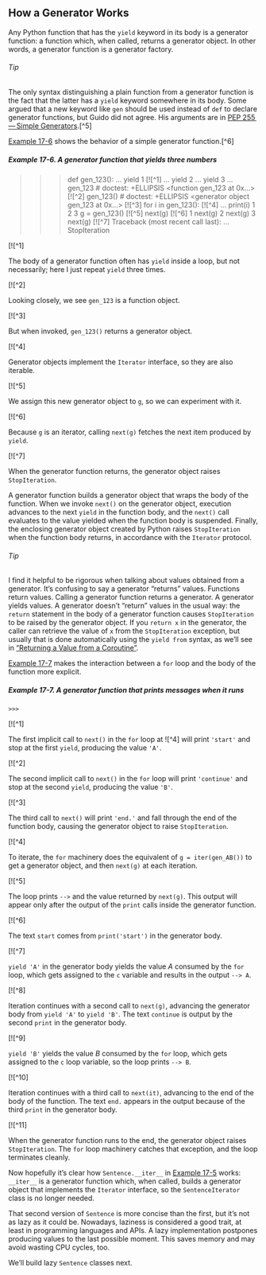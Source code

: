 ## How a Generator Works

Any Python function that has the `yield` keyword in its body is a generator function: a function which, when called, returns a generator object. In other words, a generator function is a generator factory.

###### Tip

The only syntax distinguishing a plain function from a generator function is the fact that the latter has a `yield` keyword somewhere in its body. Some argued that a new keyword like `gen` should be used instead of `def` to declare generator functions, but Guido did not agree. His arguments are in [PEP 255 — Simple Generators](https://fpy.li/pep255).[^5]

[Example 17-6](#gen-func-ex-three-yield) shows the behavior of a simple generator function.[^6]

##### Example 17-6. A generator function that yields three numbers

>>> def gen_123():
...     yield 1  [![^1]
...     yield 2
...     yield 3
...
>>> gen_123  # doctest: +ELLIPSIS
<function gen_123 at 0x...>  [![^2]
>>> gen_123()   # doctest: +ELLIPSIS
<generator object gen_123 at 0x...>  [![^3]
>>> for i in gen_123():  [![^4]
...     print(i)
1
2
3
>>> g = gen_123()  [![^5]
>>> next(g)  [![^6]
1
>>> next(g)
2
>>> next(g)
3
>>> next(g)  [![^7]
Traceback (most recent call last):
  ...
StopIteration

[![^1]

The body of a generator function often has `yield` inside a loop, but not necessarily; here I just repeat `yield` three times.

[![^2]

Looking closely, we see `gen_123` is a function object.

[![^3]

But when invoked, `gen_123()` returns a generator object.

[![^4]

Generator objects implement the `Iterator` interface, so they are also iterable.

[![^5]

We assign this new generator object to `g`, so we can experiment with it.

[![^6]

Because `g` is an iterator, calling `next(g)` fetches the next item produced by `yield`.

[![^7]

When the generator function returns, the generator object raises `StopIteration`.

A generator function builds a generator object that wraps the body of the function. When we invoke `next()` on the generator object, execution advances to the next `yield` in the function body, and the `next()` call evaluates to the value yielded when the function body is suspended. Finally, the enclosing generator object created by Python raises `StopIteration` when the function body returns, in accordance with the `Iterator` protocol.

###### Tip

I find it helpful to be rigorous when talking about values obtained from a generator. It’s confusing to say a generator “returns” values. Functions return values. Calling a generator function returns a generator. A generator yields values. A generator doesn’t “return” values in the usual way: the `return` statement in the body of a generator function causes `StopIteration` to be raised by the generator object. If you `return x` in the generator, the caller can retrieve the value of `x` from the `StopIteration` exception, but usually that is done automatically using the `yield from` syntax, as we’ll see in [“Returning a Value from a Coroutine”](#coro_return_sec).

[Example 17-7](#ex_gen_ab) makes the interaction between a `for` loop and the body of the function more explicit.

##### Example 17-7. A generator function that prints messages when it runs

```
>>> 
```

[![^1]

The first implicit call to `next()` in the `for` loop at ![^4] will print `'start'` and stop at the first `yield`, producing the value `'A'`.

[![^2]

The second implicit call to `next()` in the `for` loop will print `'continue'` and stop at the second `yield`, producing the value `'B'`.

[![^3]

The third call to `next()` will print `'end.'` and fall through the end of the function body, causing the generator object to raise `StopIteration`.

[![^4]

To iterate, the `for` machinery does the equivalent of `g = iter(gen_AB())` to get a generator object, and then `next(g)` at each iteration.

[![^5]

The loop prints `-->` and the value returned by `next(g)`. This output will appear only after the output of the `print` calls inside the generator function.

[![^6]

The text `start` comes from `print('start')` in the generator body.

[![^7]

`yield 'A'` in the generator body yields the value _A_ consumed by the `for` loop, which gets assigned to the `c` variable and results in the output `--> A`.

[![^8]

Iteration continues with a second call to `next(g)`, advancing the generator body from `yield 'A'` to `yield 'B'`. The text `continue` is output by the second `print` in the generator body.

[![^9]

`yield 'B'` yields the value _B_ consumed by the `for` loop, which gets assigned to the `c` loop variable, so the loop prints `--> B`.

[![^10]

Iteration continues with a third call to `next(it)`, advancing to the end of the body of the function. The text `end.` appears in the output because of the third `print` in the generator body.

[![^11]

When the generator function runs to the end, the generator object raises `StopIteration`. The `for` loop machinery catches that exception, and the loop terminates cleanly.

Now hopefully it’s clear how `Sentence.__iter__` in [Example 17-5](#ex_sentence2) works: `__iter__` is a generator function which, when called, builds a generator object that implements the `Iterator` interface, so the `SentenceIterator` class is no longer needed.

That second version of `Sentence` is more concise than the first, but it’s not as lazy as it could be. Nowadays, laziness is considered a good trait, at least in programming languages and APIs. A lazy implementation postpones producing values to the last possible moment. This saves memory and may avoid wasting CPU cycles, too.

We’ll build lazy `Sentence` classes next.